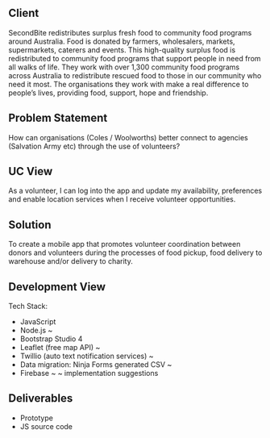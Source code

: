 ## Client
SecondBite redistributes surplus fresh food to community food programs around Australia. Food is donated by farmers, wholesalers, markets, supermarkets, caterers and events. This high-quality surplus food is redistributed to community food programs that support people in need from all walks of life. They work with over 1,300 community food programs across Australia to redistribute rescued food to those in our community who need it most. The organisations they work with make a real difference to people’s lives, providing food, support, hope and friendship.

## Problem Statement
How can organisations (Coles / Woolworths) better connect to agencies (Salvation Army etc) through the use of volunteers?

## UC View
As a volunteer, I can log into the app and update my availability, preferences and enable location services when I receive volunteer opportunities.

## Solution
To create a mobile app that promotes volunteer coordination between donors and volunteers during the processes of food pickup, food delivery to warehouse and/or delivery to charity.

## Development View
Tech Stack:
* JavaScript
* Node.js ~
* Bootstrap Studio 4
* Leaflet (free map API) ~
* Twillio (auto text notification services) ~
* Data migration: Ninja Forms generated CSV ~
* Firebase ~
~ implementation suggestions 

## Deliverables
* Prototype 
* JS source code


